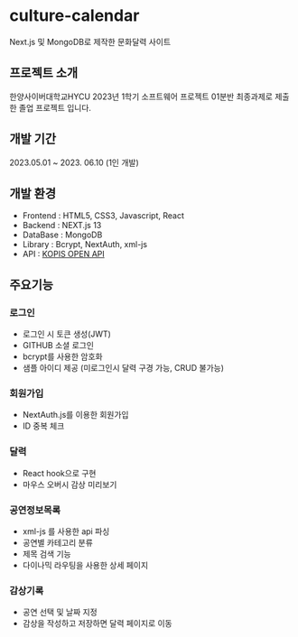 # culture-calendar
Next.js 및 MongoDB로 제작한 문화달력 사이트

## 프로젝트 소개
한양사이버대학교HYCU 2023년 1학기 소프트웨어 프로젝트 01분반 최종과제로 제출한 졸업 프로젝트 입니다. 

## 개발 기간
2023.05.01 ~ 2023. 06.10 (1인 개발)

## 개발 환경
- Frontend : HTML5, CSS3, Javascript, React
- Backend : NEXT.js 13
- DataBase : MongoDB
- Library : Bcrypt, NextAuth, xml-js
- API : [KOPIS OPEN API](https://www.kopis.or.kr/por/cs/openapi/openApiInfo.do?menuId=MNU_00074)

## 주요기능

### 로그인
- 로그인 시 토큰 생성(JWT)
- GITHUB 소셜 로그인
- bcrypt를 사용한 암호화
- 샘플 아이디 제공 (미로그인시 달력 구경 가능, CRUD 불가능)

### 회원가입
- NextAuth.js를 이용한 회원가입
- ID 중복 체크

### 달력
- React hook으로 구현
- 마우스 오버시 감상 미리보기

### 공연정보목록
- xml-js 를 사용한 api 파싱
- 공연별 카테고리 분류
- 제목 검색 기능
- 다이나믹 라우팅을 사용한 상세 페이지
  
### 감상기록
- 공연 선택 및 날짜 지정
- 감상을 작성하고 저장하면 달력 페이지로 이동

